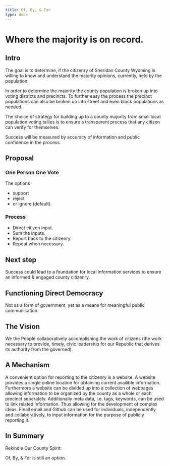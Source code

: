 ```yaml
---
title: Of, By, & For
type: docs
---
```


# Where the majority is on record.

## Intro
The goal is to determine, if the 
citizenry of Sheridan County Wyoming
is willing to know and understand
the majority opinions, currently,
held by the population.

In order to determine the 
majority the county 
population is broken up into 
voting districts and precincts. To
further easy the process the precinct
populations can also be broken up
into street and even block populations 
as needed.

The choice of strategy for building up
to a county majority from small local 
population voting tallies is to ensure a 
transparent process that any citizen
can verify for themselves. 

Success will be measured by accuracy of 
information and public confidence in the 
process.

## Proposal
### One Person One Vote
The options
* support
* reject
* or  ignore (default).

### Process
* Direct citizen input. 
* Sum the inputs. 
* Report back to the citizenry. 
* Repeat when necessary.

## Next step
Success could lead to a foundation 
for local information services to ensure an
informed & engaged county citizenry.

## Functioning Direct Democracy
Not as a form of government, yet
as a means for meaningful 
public communication.

## The Vision 
We the People collaboratively 
accomplishing the work of citizens 
(the work necessary to provide,
timely, 
civic leadership for our Republic
that derives its authority from
the governed). 

## A Mechanism
A convenient option for reporting 
to the citizenry is a website. 
A website provides a single online 
location for obtaining current 
availible information. Furthermore
a website can be divided up into a 
collection of webpages allowing 
information to be organized by
the county as a whole or each 
precinct seperately. Additionally
meta data, i.e. tags, keywords, 
can be used to link related
information. Thus allowing for
the development of complex ideas.
Finall email and Github can be used
for individuals, independently and
collaboratively, to input information
for the purpose of publicly reporting
it.

## In Summary
Rekindle Our County Spirit:

Of, By, & For is still an option.
